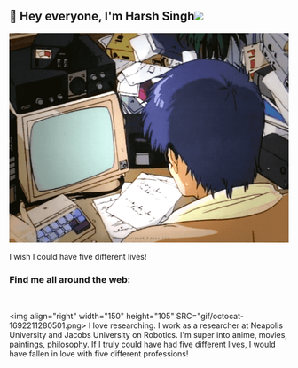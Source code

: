 ## 👋 Hey everyone, I'm Harsh Singh<img src="https://github.githubassets.com/images/mona-whisper.gif" height="24" />

![Alt text](.gif/gif.webp)

I wish I could have five different lives!

<!-- ![2021-08-10 20-43-14 2021-08-10 20_45_32](https://user-images.githubusercontent.com/36594527/131284497-24a6db5f-d86d-4548-81cc-fa6aa186892c.gif) -->

### Find me all around the web:

<p align="left">
<a href="https://twitter.com/HarshSi62750550" target="blank"><img align="center" src="https://github.com/mishmanners/MishManners/blob/master/socials/twitter%20(2).png" title = "Twitter" alt="" height="30" /></a>
<a href="https://www.linkedin.com/in/harsh595/" target="blank"><img align="center" src="https://github.com/mishmanners/MishManners/blob/master/socials/transparent-Linkedin-logo-icon.png" alt="" height="30" /></a>
<a href="https://www.instagram.com/oftharsh/" target="blank"><img align="center" src="https://github.com/mishmanners/MishManners/blob/master/socials/instagram.png" alt="" height="30" /></a>

</p>

<img align="right" width="150" height="105" SRC="gif/octocat-1692211280501.png></a>
I love researching. I work as a researcher at Neapolis University and Jacobs University on Robotics. I'm super into anime, movies, paintings, philosophy. If I truly could have had five different lives, I would have fallen in love with five different professions!

